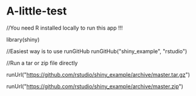 A-little-test
=============

//You need R installed locally to run this app !!!



library(shiny)

//Easiest way is to use runGitHub
runGitHub("shiny_example", "rstudio")

//Run a tar or zip file directly

runUrl("https://github.com/rstudio/shiny_example/archive/master.tar.gz")

runUrl("https://github.com/rstudio/shiny_example/archive/master.zip")
